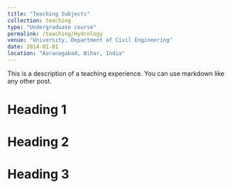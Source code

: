 ```yaml
---
title: "Teaching Subjects"
collection: teaching
type: "Undergraduate course"
permalink: /teaching/Hydrology
venue: "University, Department of Civil Engineering"
date: 2014-01-01
location: "Auranagabad, Bihar, India"
---
```


This is a description of a teaching experience. You can use markdown like any other post.

Heading 1
======

Heading 2
======

Heading 3
======
